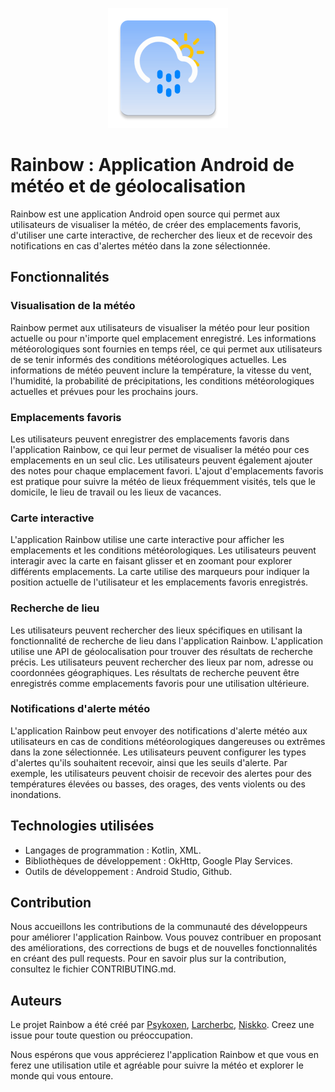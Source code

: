 <p align="center"> <img alt="Rainbow App" src="https://github.com/Psykoxen/Rainbow/blob/main/app/src/main/res/mipmap-xxxhdpi/ic_launcher.png" /></p>

# Rainbow : Application Android de météo et de géolocalisation
Rainbow est une application Android open source qui permet aux utilisateurs de visualiser la météo, de créer des emplacements favoris, d'utiliser une carte interactive, de rechercher des lieux et de recevoir des notifications en cas d'alertes météo dans la zone sélectionnée.

## Fonctionnalités
### Visualisation de la météo
Rainbow permet aux utilisateurs de visualiser la météo pour leur position actuelle ou pour n'importe quel emplacement enregistré. Les informations météorologiques sont fournies en temps réel, ce qui permet aux utilisateurs de se tenir informés des conditions météorologiques actuelles. Les informations de météo peuvent inclure la température, la vitesse du vent, l'humidité, la probabilité de précipitations, les conditions météorologiques actuelles et prévues pour les prochains jours.

### Emplacements favoris
Les utilisateurs peuvent enregistrer des emplacements favoris dans l'application Rainbow, ce qui leur permet de visualiser la météo pour ces emplacements en un seul clic. Les utilisateurs peuvent également ajouter des notes pour chaque emplacement favori. L'ajout d'emplacements favoris est pratique pour suivre la météo de lieux fréquemment visités, tels que le domicile, le lieu de travail ou les lieux de vacances.

### Carte interactive
L'application Rainbow utilise une carte interactive pour afficher les emplacements et les conditions météorologiques. Les utilisateurs peuvent interagir avec la carte en faisant glisser et en zoomant pour explorer différents emplacements. La carte utilise des marqueurs pour indiquer la position actuelle de l'utilisateur et les emplacements favoris enregistrés.

### Recherche de lieu
Les utilisateurs peuvent rechercher des lieux spécifiques en utilisant la fonctionnalité de recherche de lieu dans l'application Rainbow. L'application utilise une API de géolocalisation pour trouver des résultats de recherche précis. Les utilisateurs peuvent rechercher des lieux par nom, adresse ou coordonnées géographiques. Les résultats de recherche peuvent être enregistrés comme emplacements favoris pour une utilisation ultérieure.

### Notifications d'alerte météo
L'application Rainbow peut envoyer des notifications d'alerte météo aux utilisateurs en cas de conditions météorologiques dangereuses ou extrêmes dans la zone sélectionnée. Les utilisateurs peuvent configurer les types d'alertes qu'ils souhaitent recevoir, ainsi que les seuils d'alerte. Par exemple, les utilisateurs peuvent choisir de recevoir des alertes pour des températures élevées ou basses, des orages, des vents violents ou des inondations.

## Technologies utilisées
* Langages de programmation : Kotlin, XML.
* Bibliothèques de développement : OkHttp, Google Play Services.
* Outils de développement : Android Studio, Github.

## Contribution
Nous accueillons les contributions de la communauté des développeurs pour améliorer l'application Rainbow. Vous pouvez contribuer en proposant des améliorations, des corrections de bugs et de nouvelles fonctionnalités en créant des pull requests. Pour en savoir plus sur la contribution, consultez le fichier CONTRIBUTING.md.

## Auteurs
Le projet Rainbow a été créé par [Psykoxen](https://github.com/Psykoxen), [Larcherbc](https://github.com/Larcherbc), [Niskko](https://github.com/Niskko). Creez une issue pour toute question ou préoccupation.

Nous espérons que vous apprécierez l'application Rainbow et que vous en ferez une utilisation utile et agréable pour suivre la météo et explorer le monde qui vous entoure.
